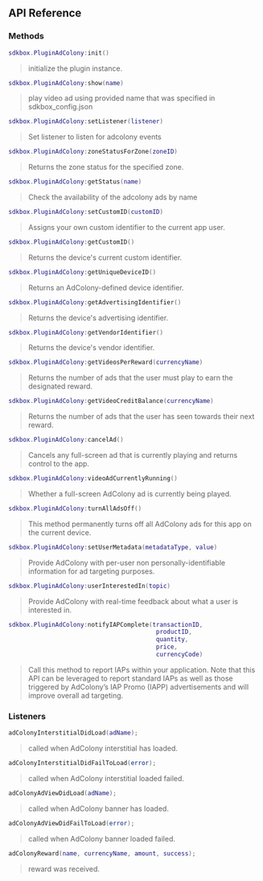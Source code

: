 ## API Reference

### Methods
```lua
sdkbox.PluginAdColony:init()
```
> initialize the plugin instance.

```lua
sdkbox.PluginAdColony:show(name)
```
> play video ad using provided name that was specified in sdkbox_config.json

```lua
sdkbox.PluginAdColony:setListener(listener)
```
> Set listener to listen for adcolony events

```lua
sdkbox.PluginAdColony:zoneStatusForZone(zoneID)
```
> Returns the zone status for the specified zone.

```lua
sdkbox.PluginAdColony:getStatus(name)
```
> Check the availability of the adcolony ads by name

```lua
sdkbox.PluginAdColony:setCustomID(customID)
```
> Assigns your own custom identifier to the current app user.

```lua
sdkbox.PluginAdColony:getCustomID()
```
> Returns the device's current custom identifier.

```lua
sdkbox.PluginAdColony:getUniqueDeviceID()
```
> Returns an AdColony-defined device identifier.

```lua
sdkbox.PluginAdColony:getAdvertisingIdentifier()
```
> Returns the device's advertising identifier.

```lua
sdkbox.PluginAdColony:getVendorIdentifier()
```
> Returns the device's vendor identifier.

```lua
sdkbox.PluginAdColony:getVideosPerReward(currencyName)
```
> Returns the number of ads that the user must play to earn the designated reward.

```lua
sdkbox.PluginAdColony:getVideoCreditBalance(currencyName)
```
> Returns the number of ads that the user has seen towards their next reward.

```lua
sdkbox.PluginAdColony:cancelAd()
```
> Cancels any full-screen ad that is currently playing and returns control to the app.

```lua
sdkbox.PluginAdColony:videoAdCurrentlyRunning()
```
> Whether a full-screen AdColony ad is currently being played.

```lua
sdkbox.PluginAdColony:turnAllAdsOff()
```
> This method permanently turns off all AdColony ads for this app on the current device.

```lua
sdkbox.PluginAdColony:setUserMetadata(metadataType, value)
```
> Provide AdColony with per-user non personally-identifiable information for ad targeting purposes.

```lua
sdkbox.PluginAdColony:userInterestedIn(topic)
```
> Provide AdColony with real-time feedback about what a user is interested in.

```lua
sdkbox.PluginAdColony:notifyIAPComplete(transactionID,
                                         productID,
                                         quantity,
                                         price,
                                         currencyCode)
```
> Call this method to report IAPs within your application. Note that this API can be leveraged to report standard IAPs
as well as those triggered by AdColony’s IAP Promo (IAPP) advertisements and will improve overall ad targeting.


### Listeners
```lua
adColonyInterstitialDidLoad(adName);
```
> called when AdColony interstitial has loaded.

```lua
adColonyInterstitialDidFailToLoad(error);
```
> called when AdColony interstitial loaded failed.

```lua
adColonyAdViewDidLoad(adName);
```
> called when AdColony banner has loaded.

```lua
adColonyAdViewDidFailToLoad(error);
```
> called when AdColony banner loaded failed.

```lua
adColonyReward(name, currencyName, amount, success);
```
> reward was received.

